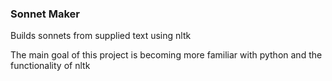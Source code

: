 ### Sonnet Maker

Builds sonnets from supplied text using nltk

The main goal of this project is becoming more familiar with python and the functionality of nltk

